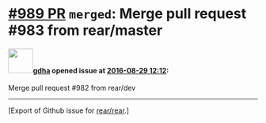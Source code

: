 [\#989 PR](https://github.com/rear/rear/pull/989) `merged`: Merge pull request \#983 from rear/master
=====================================================================================================

#### <img src="https://avatars.githubusercontent.com/u/888633?u=cdaeb31efcc0048d3619651aa18dd4b76e636b21&v=4" width="50">[gdha](https://github.com/gdha) opened issue at [2016-08-29 12:12](https://github.com/rear/rear/pull/989):

Merge pull request \#982 from rear/dev

------------------------------------------------------------------------

\[Export of Github issue for
[rear/rear](https://github.com/rear/rear).\]
